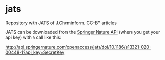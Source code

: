 # jats
Repository with JATS of J.Cheminform. CC-BY articles

JATS can be downloaded from the [Springer Nature API]() (where you get your api key) with a call like this:

http://api.springernature.com/openaccess/jats/doi/10.1186/s13321-020-00448-1?api_key=SecretKey

